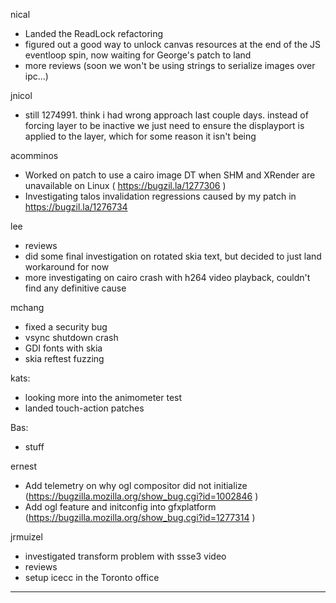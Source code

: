 nical
* Landed the ReadLock refactoring
* figured out a good way to unlock canvas resources at the end of the JS eventloop spin, now waiting for George's patch to land
* more reviews (soon we won't be using strings to serialize images over ipc...)



jnicol
* still 1274991. think i had wrong approach last couple days. instead of forcing layer to be inactive we just need to ensure the displayport is applied to the layer, which for some reason it isn't being



acomminos
* Worked on patch to use a cairo image DT when SHM and XRender are unavailable on Linux ( https://bugzil.la/1277306 )
* Investigating talos invalidation regressions caused by my patch in https://bugzil.la/1276734




lee
* reviews
* did some final investigation on rotated skia text, but decided to just land workaround for now
* more investigating on cairo crash with h264 video playback, couldn't find any definitive cause



mchang
* fixed a security bug
* vsync shutdown crash
* GDI fonts with skia
* skia reftest fuzzing



kats:
* looking more into the animometer test
* landed touch-action patches



Bas:
* stuff



ernest
* Add telemetry on why ogl compositor did not initialize (https://bugzilla.mozilla.org/show_bug.cgi?id=1002846 )
* Add ogl feature and initconfig into gfxplatform (https://bugzilla.mozilla.org/show_bug.cgi?id=1277314 )



jrmuizel
* investigated transform problem with ssse3 video
* reviews
* setup icecc in the Toronto office





________________


